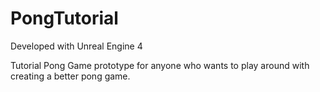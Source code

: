 # PongTutorial

Developed with Unreal Engine 4

Tutorial Pong Game prototype for anyone who wants to play around with creating a better pong game.